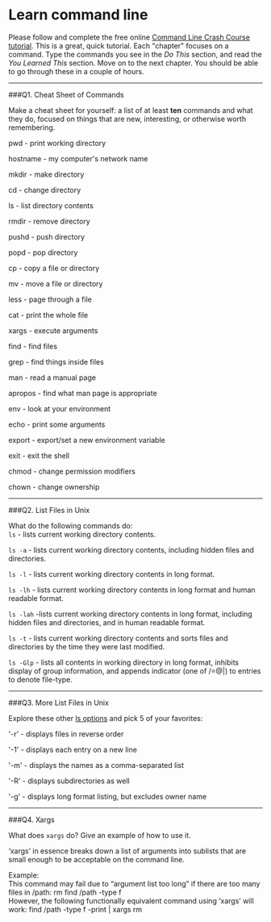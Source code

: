 # Learn command line

Please follow and complete the free online [Command Line Crash Course
tutorial](http://cli.learncodethehardway.org/book/). This is a great,
quick tutorial. Each "chapter" focuses on a command. Type the commands
you see in the _Do This_ section, and read the _You Learned This_
section. Move on to the next chapter. You should be able to go through
these in a couple of hours.

---

###Q1.  Cheat Sheet of Commands  

Make a cheat sheet for yourself: a list of at least **ten** commands and what they do, focused on things that are new, interesting, or otherwise worth remembering.

pwd - print working directory  

hostname - my computer's network name  

mkdir - make directory  

cd - change directory  

ls - list directory contents

rmdir - remove directory  

pushd - push directory  

popd - pop directory  

cp - copy a file or directory  

mv - move a file or directory  

less - page through a file  

cat - print the whole file  

xargs - execute arguments  

find - find files  

grep - find things inside files  

man - read a manual page  

apropos - find what man page is appropriate  

env - look at your environment  

echo - print some arguments  

export - export/set a new environment variable  

exit - exit the shell  

chmod - change permission modifiers  

chown - change ownership  

---

###Q2.  List Files in Unix   

What do the following commands do:  
`ls` - lists current working directory contents.  

`ls -a`  - lists current working directory contents, including hidden files and directories.

`ls -l`  - lists current working directory contents in long format.

`ls -lh`  - lists current working directory contents in long format and human readable format.

`ls -lah`  -lists current working directory contents in long format, including hidden files and directories, and in human readable format.

`ls -t`  - lists current working directory contents and sorts files and directories by the time they were last modified.

`ls -Glp` - lists all contents in working directory in long format, inhibits display of group information, and appends indicator (one of /=@|) to entries to denote file-type.

---

###Q3.  More List Files in Unix  

Explore these other [ls options](http://www.techonthenet.com/unix/basic/ls.php) and pick 5 of your favorites:

'-r' - displays files in reverse order

'-1' - displays each entry on a new line

'-m' - displays the names as a comma-separated list

'-R' - displays subdirectories as well

'-g' - displays long format listing, but excludes owner name

---

###Q4.  Xargs   

What does `xargs` do? Give an example of how to use it.

‘xargs’ in essence breaks down a list of arguments into sublists that are small enough to be acceptable on the command line.  

Example:  
This command may fail due to “argument list too long” if there are too many files in /path: rm find /path -type f   
However, the following functionally equivalent command using ‘xargs’ will work:
find /path -type f -print | xargs rm

 